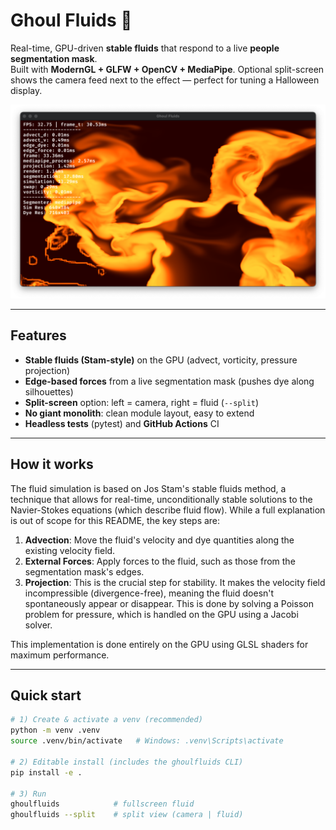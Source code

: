 # Ghoul Fluids 👻

Real-time, GPU-driven **stable fluids** that respond to a live **people segmentation mask**.  
Built with **ModernGL + GLFW + OpenCV + MediaPipe**. Optional split-screen shows the camera feed next to the effect — perfect for tuning a Halloween display.

<p align="center">
  <img src="./screenshot.png" alt="Ghoul Fluids screenshot" width="900">
</p>


---

## Features

- **Stable fluids (Stam-style)** on the GPU (advect, vorticity, pressure projection)
- **Edge-based forces** from a live segmentation mask (pushes dye along silhouettes)
- **Split-screen** option: left = camera, right = fluid (`--split`)
- **No giant monolith**: clean module layout, easy to extend
- **Headless tests** (pytest) and **GitHub Actions** CI

---

## How it works

The fluid simulation is based on Jos Stam's stable fluids method, a technique that allows for real-time, unconditionally stable solutions to the Navier-Stokes equations (which describe fluid flow). While a full explanation is out of scope for this README, the key steps are:

1.  **Advection**: Move the fluid's velocity and dye quantities along the existing velocity field.
2.  **External Forces**: Apply forces to the fluid, such as those from the segmentation mask's edges.
3.  **Projection**: This is the crucial step for stability. It makes the velocity field incompressible (divergence-free), meaning the fluid doesn't spontaneously appear or disappear. This is done by solving a Poisson problem for pressure, which is handled on the GPU using a Jacobi solver.

This implementation is done entirely on the GPU using GLSL shaders for maximum performance.

---

## Quick start

```bash
# 1) Create & activate a venv (recommended)
python -m venv .venv
source .venv/bin/activate   # Windows: .venv\Scripts\activate

# 2) Editable install (includes the ghoulfluids CLI)
pip install -e .

# 3) Run
ghoulfluids            # fullscreen fluid
ghoulfluids --split    # split view (camera | fluid)
